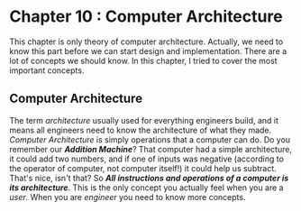 # Chapter 10 : Computer Architecture 

This chapter is only theory of computer architecture. Actually, we need to know this part before we can start design
and implementation. There are a lot of concepts we should know. In this chapter, I tried to cover the most important 
concepts. 

## Computer Architecture 

The term *architecture* usually used for everything engineers build, and it means all engineers need to know the architecture
of what they made. *Computer Architecture* is simply operations that a computer can do. Do you remember our ***Addition Machine***? 
That computer had a simple architecture, it could add two numbers, and if one of inputs was negative (according to the operator of computer, not computer itself!) 
it could help us subtract. That's nice, isn't that? So ***All instructions and operations of a computer is its architecture***. This is
the only concept you actually feel when you are a *user*. When you are *engineer* you need to know more concepts. 